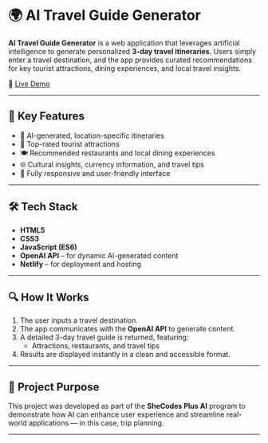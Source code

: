 # 🌍 AI Travel Guide Generator

**AI Travel Guide Generator** is a web application that leverages artificial intelligence to generate personalized **3-day travel itineraries**. Users simply enter a travel destination, and the app provides curated recommendations for key tourist attractions, dining experiences, and local travel insights.

🔗 [Live Demo](https://travel-itinerary-app.netlify.app/)

---

## 🚀 Key Features

- 🧠 AI-generated, location-specific itineraries
- 📍 Top-rated tourist attractions
- 🍽️ Recommended restaurants and local dining experiences
- 🌐 Cultural insights, currency information, and travel tips
- 📱 Fully responsive and user-friendly interface

---

## 🛠️ Tech Stack

- **HTML5**
- **CSS3**
- **JavaScript (ES6)**
- **OpenAI API** – for dynamic AI-generated content
- **Netlify** – for deployment and hosting

---

## 🔍 How It Works

1. The user inputs a travel destination.
2. The app communicates with the **OpenAI API** to generate content.
3. A detailed 3-day travel guide is returned, featuring:
   - Attractions, restaurants, and travel tips
5. Results are displayed instantly in a clean and accessible format.

---

## 🎯 Project Purpose

This project was developed as part of the **SheCodes Plus AI** program to demonstrate how AI can enhance user experience and streamline real-world applications — in this case, trip planning.

---



